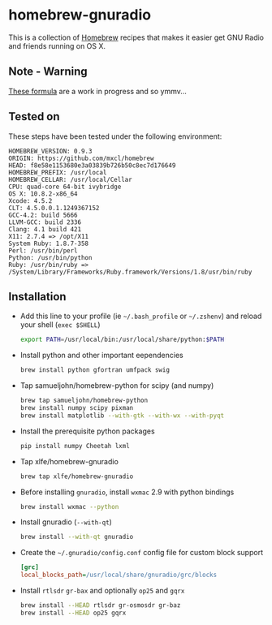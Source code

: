# homebrew-gnuradio

This is a collection of [Homebrew](https://github.com/mxcl/homebrew) recipes
that makes it easier get GNU Radio and friends running on OS X.

## Note - Warning

[These formula](https://github.com/xlfe/homebrew-gnuradio) are a work in progress and so ymmv...

## Tested on

These steps have been tested under the following environment:

	HOMEBREW_VERSION: 0.9.3
	ORIGIN: https://github.com/mxcl/homebrew
	HEAD: f8e58e1153680e3a03839b726b50c8ec7d176649
	HOMEBREW_PREFIX: /usr/local
	HOMEBREW_CELLAR: /usr/local/Cellar
	CPU: quad-core 64-bit ivybridge
	OS X: 10.8.2-x86_64
	Xcode: 4.5.2
	CLT: 4.5.0.0.1.1249367152
	GCC-4.2: build 5666
	LLVM-GCC: build 2336
	Clang: 4.1 build 421
	X11: 2.7.4 => /opt/X11
	System Ruby: 1.8.7-358
	Perl: /usr/bin/perl
	Python: /usr/bin/python
	Ruby: /usr/bin/ruby => /System/Library/Frameworks/Ruby.framework/Versions/1.8/usr/bin/ruby
	
## Installation

- Add this line to your profile (ie `~/.bash_profile` or `~/.zshenv`) and reload
  your shell (`exec $SHELL`)

  ```sh
  export PATH=/usr/local/bin:/usr/local/share/python:$PATH
  ```

- Install python and other important eependencies

  ```sh
  brew install python gfortran umfpack swig
  ```

- Tap samueljohn/homebrew-python for scipy (and numpy)

  ```sh
  brew tap samueljohn/homebrew-python
  brew install numpy scipy pixman
  brew install matplotlib --with-gtk --with-wx --with-pyqt 
  ```

- Install the prerequisite python packages

  ```sh
  pip install numpy Cheetah lxml
  ```

- Tap xlfe/homebrew-gnuradio

  ```sh
  brew tap xlfe/homebrew-gnuradio
  ```

- Before installing `gnuradio`, install `wxmac` 2.9 with python bindings

  ```sh
  brew install wxmac --python
  ```

- Install gnuradio (`--with-qt`)

  ```sh
  brew install --with-qt gnuradio
  ```
- Create the `~/.gnuradio/config.conf` config file for custom block support

  ```ini
  [grc]
  local_blocks_path=/usr/local/share/gnuradio/grc/blocks
  ```

- Install `rtlsdr` `gr-bax` and optionally `op25` and `gqrx`

  ```sh
  brew install --HEAD rtlsdr gr-osmosdr gr-baz 
  brew install --HEAD op25 gqrx
  ```

